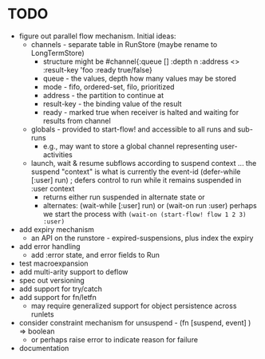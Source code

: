 # TODO

* figure out parallel flow mechanism. Initial ideas: 
    * channels - separate table in RunStore (maybe rename to LongTermStore)
        - structure might be 
          #channel{:queue [] :depth n :address <> :result-key 'foo :ready true/false}
         - queue - the values, depth how many values may be stored
         - mode - fifo, ordered-set, filo, prioritized
         - address - the partition to continue at
         - result-key - the binding value of the result
         - ready - marked true when receiver is halted and waiting for results from channel
    * globals - provided to start-flow! and accessible to all runs and sub-runs
         - e.g., may want to store a global channel representing user-activities
    * launch, wait & resume subflows according to suspend context
      ... the suspend "context" is what is currently the event-id
      (defer-while [:user] run) ; defers control to run while it remains suspended in :user context
        - returns either run suspended in alternate state or  
        - alternates: (wait-while [:user] run) or (wait-on run :user)
          perhaps we start the process with `(wait-on (start-flow! flow 1 2 3) :user)`
* add expiry mechanism
  - an API on the runstore - expired-suspensions, plus index the expiry 
* add error handling
  - add :error state, and error fields to Run 
* test macroexpansion
* add multi-arity support to deflow
* spec out versioning 
* add support for try/catch
* add support for fn/letfn
    - may require generalized support for object persistence across runlets
* consider constraint mechanism for unsuspend - (fn [suspend, event] ) => boolean
  - or perhaps raise error to indicate reason for failure 
* documentation
